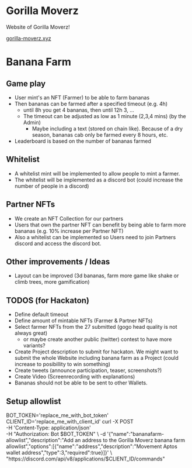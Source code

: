 # Gorilla Moverz

Website of Gorilla Moverz!

[gorilla-moverz.xyz](https://gorilla-moverz.xyz)

# Banana Farm

## Game play

- User mint's an NFT (Farmer) to be able to farm bananas
- Then bananas can be farmed after a specified timeout (e.g. 4h)
  - until 8h you get 4 bananas, then until 12h 3, ...
  - The timeout can be adjusted as low as 1 minute (2,3,4 mins) (by the Admin)
    - Maybe including a text (stored on chain like). Because of a dry season, bananas cab only be farmed every 8 hours, etc.
- Leaderboard is based on the number of bananas farmed

## Whitelist

- A whitelist mint will be implemented to allow people to mint a farmer.
- The whitelist will be implemented as a discord bot (could increase the number of people in a discord)

## Partner NFTs

- We create an NFT Collection for our partners
- Users that own the partner NFT can benefit by being able to farm more bananas (e.g. 10% increase per Partner NFT)
- Also a whitelist can be implemented so Users need to join Partners discord and access the discord bot.

## Other improvements / Ideas

- Layout can be improved (3d bananas, farm more game like shake or climb trees, more gamification)

## TODOS (for Hackaton)

- Define default timeout
- Define amount of mintable NFTs (Farmer & Partner NFTs)
- Select farmer NFTs from the 27 submitted (gogo head quality is not always great)
  - or maybe create another public (twitter) contest to have more variants?
- Create Project description to submit for hackaton. We might want to submit the whole Website including banana farm as a Project (could increase to posibillity to win something)
- Create tweets (announce participation, teaser, screenshots?)
- Create Video (Screenrecording with explanations)
- Bananas should not be able to be sent to other Wallets.

## Setup allowlist

BOT_TOKEN='replace_me_with_bot_token'
CLIENT_ID='replace_me_with_client_id'
curl -X POST \
-H 'Content-Type: application/json' \
-H "Authorization: Bot $BOT_TOKEN" \
-d '{"name":"bananafarm-allowlist","description":"Add an address to the Gorilla Moverz banana farm allowlist","options":[{"name":"address","description":"Movement Aptos wallet address","type":3,"required":true}]}' \
"https://discord.com/api/v8/applications/$CLIENT_ID/commands"
